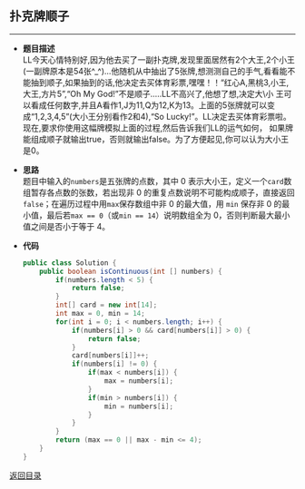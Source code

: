 ## **扑克牌顺子**
-------------------
* **题目描述**  
LL今天心情特别好,因为他去买了一副扑克牌,发现里面居然有2个大王,2个小王(一副牌原本是54张^_^)...他随机从中抽出了5张牌,想测测自己的手气,看看能不能抽到顺子,如果抽到的话,他决定去买体育彩票,嘿嘿！！“红心A,黑桃3,小王,大王,方片5”,“Oh My God!”不是顺子.....LL不高兴了,他想了想,决定大\小 王可以看成任何数字,并且A看作1,J为11,Q为12,K为13。上面的5张牌就可以变成“1,2,3,4,5”(大小王分别看作2和4),“So Lucky!”。LL决定去买体育彩票啦。 现在,要求你使用这幅牌模拟上面的过程,然后告诉我们LL的运气如何， 如果牌能组成顺子就输出true，否则就输出false。为了方便起见,你可以认为大小王是0。
* **思路**  
题目中输入的`numbers`是五张牌的点数，其中 0 表示大小王，定义一个`card`数组暂存各点数的张数，若出现非 0 的重复点数说明不可能构成顺子，直接返回`false`；在遍历过程中用`max`保存数组中非 0 的最大值，用 `min` 保存非 0 的最小值，最后若`max == 0`（或`min == 14`）说明数组全为 0，否则判断最大最小值之间是否小于等于 4。
* **代码**  

    ``` java
    public class Solution {
        public boolean isContinuous(int [] numbers) {
            if(numbers.length < 5) {
                return false;
            }
            int[] card = new int[14];
            int max = 0, min = 14;
            for(int i = 0; i < numbers.length; i++) {
                if(numbers[i] > 0 && card[numbers[i]] > 0) {
                    return false;
                }
                card[numbers[i]]++;
                if(numbers[i] != 0) {
                    if(max < numbers[i]) {
                        max = numbers[i];
                    }
                    if(min > numbers[i]) {
                        min = numbers[i];
                    }
                }
            }
            return (max == 0 || max - min <= 4);
        }
    }
    ```

[返回目录](https://maxwell-l.github.io/WriteSomething/something/swordoffer)